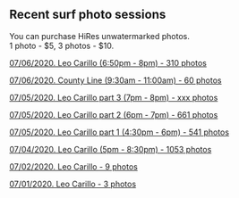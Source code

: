 ## Recent surf photo sessions

You can purchase HiRes unwatermarked photos. <br/>
1 photo - $5, 3 photos - $10.

<a href="https://photos.app.goo.gl/dNupJiTXWo8XdBp49" target="_blank">07/06/2020. Leo Carillo (6:50pm - 8pm) - 310 photos</a>

<a href="https://photos.app.goo.gl/FER4rFtsZopRYSYk8" target="_blank">07/06/2020. County Line (9:30am - 11:00am) - 60 photos</a>

<a href="https://photos.app.goo.gl/oCX1XekH6BCikFnB6" target="_blank">07/05/2020. Leo Carillo part 3 (7pm - 8pm) - xxx photos</a>

<a href="https://photos.app.goo.gl/DviiYMC6MVVoD9bw6" target="_blank">07/05/2020. Leo Carillo part 2 (6pm - 7pm) - 661 photos</a>

<a href="https://photos.app.goo.gl/7sr9UCybX6ayx3Jr5" target="_blank">07/05/2020. Leo Carillo part 1 (4:30pm - 6pm) - 541 photos</a>

<a href="https://photos.app.goo.gl/1YNp1qeNjAizuRWp6" target="_blank">07/04/2020. Leo Carillo (5pm - 8:30pm) - 1053 photos</a>

<a href="https://photos.app.goo.gl/J92FMQ5KFfkkZK2k9" target="_blank">07/02/2020. Leo Carillo - 9 photos</a>

<a href="https://photos.app.goo.gl/6yyJ8Jb1cWLw5g4L8" target="_blank">07/01/2020. Leo Carillo - 3 photos</a>

